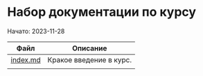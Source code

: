 # Набор документации по курсу
Начато: 2023-11-28

| Файл                           | Описание                     |
|--------------------------------|------------------------------|
| [index.md](index.md)           | Кракое введение в курс.      |
|                                |                              |
        
